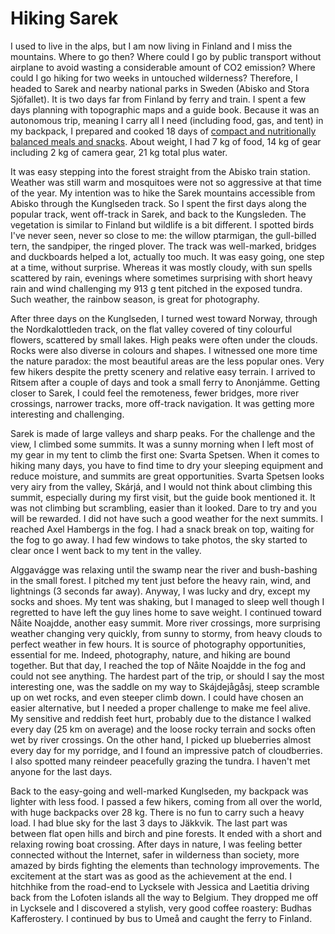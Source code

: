 # Hiking Sarek

I used to live in the alps, but I am now living in Finland and I miss the mountains. Where to go then? Where could I go by public transport without airplane to avoid wasting a considerable amount of CO2 emission? Where could I go hiking for two weeks in untouched wilderness? Therefore, I headed to Sarek and nearby national parks in Sweden (Abisko and Stora Sjöfallet). It is two days far from Finland by ferry and train. I spent a few days planning with topographic maps and a guide book. Because it was an autonomous trip, meaning I carry all I need (including food, gas, and tent) in my backpack, I prepared and cooked 18 days of [compact and nutritionally balanced meals and snacks](https://blog.explorewilder.com/backcountry-cooking.html). About weight, I had 7 kg of food, 14 kg of gear including 2 kg of camera gear, 21 kg total plus water.

It was easy stepping into the forest straight from the Abisko train station. Weather was still warm and mosquitoes were not so aggressive at that time of the year. My intention was to hike the Sarek mountains accessible from Abisko through the Kunglseden track. So I spent the first days along the popular track, went off-track in Sarek, and back to the Kungsleden. The vegetation is similar to Finland but wildlife is a bit different. I spotted birds I've never seen, never so close to me: the willow ptarmigan, the gull-billed tern, the sandpiper, the ringed plover. The track was well-marked, bridges and duckboards helped a lot, actually too much. It was easy going, one step at a time, without surprise. Whereas it was mostly cloudy, with sun spells scattered by rain, evenings where sometimes surprising with short heavy rain and wind challenging my 913 g tent pitched in the exposed tundra. Such weather, the rainbow season, is great for photography.

After three days on the Kunglseden, I turned west toward Norway, through the Nordkalottleden track, on the flat valley covered of tiny colourful flowers, scattered by small lakes. High peaks were often under the clouds. Rocks were also diverse in colours and shapes. I witnessed one more time the nature paradox: the most beautiful areas are the less popular ones. Very few hikers despite the pretty scenery and relative easy terrain. I arrived to Ritsem after a couple of days and took a small ferry to Anonjámme. Getting closer to Sarek, I could feel the remoteness, fewer bridges, more river crossings, narrower tracks, more off-track navigation. It was getting more interesting and challenging.

Sarek is made of large valleys and sharp peaks. For the challenge and the view, I climbed some summits. It was a sunny morning when I left most of my gear in my tent to climb the first one: Svarta Spetsen. When it comes to hiking many days, you have to find time to dry your sleeping equipment and reduce moisture, and summits are great opportunities. Svarta Spetsen looks very airy from the valley, Skárjá, and I would not think about climbing this summit, especially during my first visit, but the guide book mentioned it. It was not climbing but scrambling, easier than it looked. Dare to try and you will be rewarded. I did not have such a good weather for the next summits. I reached Axel Hambergs in the fog. I had a snack break on top, waiting for the fog to go away. I had few windows to take photos, the sky started to clear once I went back to my tent in the valley.

Alggavágge was relaxing until the swamp near the river and bush-bashing in the small forest. I pitched my tent just before the heavy rain, wind, and lightnings (3 seconds far away). Anyway, I was lucky and dry, except my socks and shoes. My tent was shaking, but I managed to sleep well though I regretted to have left the guy lines home to save weight. I continued toward Nåite Noajdde, another easy summit. More river crossings, more surprising weather changing very quickly, from sunny to stormy, from heavy clouds to perfect weather in few hours. It is source of photography opportunities, essential for me. Indeed, photography, nature, and hiking are bound together. But that day, I reached the top of Nåite Noajdde in the fog and could not see anything. The hardest part of the trip, or should I say the most interesting one, was the saddle on my way to Skájdejågåsj, steep scramble up on wet rocks, and even steeper climb down. I could have chosen an easier alternative, but I needed a proper challenge to make me feel alive. My sensitive and reddish feet hurt, probably due to the distance I walked every day (25 km on average) and the loose rocky terrain and socks often wet by river crossings. On the other hand, I picked up blueberries almost every day for my porridge, and I found an impressive patch of cloudberries. I also spotted many reindeer peacefully grazing the tundra. I haven't met anyone for the last days.

Back to the easy-going and well-marked Kunglseden, my backpack was lighter with less food. I passed a few hikers, coming from all over the world, with huge backpacks over 28 kg. There is no fun to carry such a heavy load. I had blue sky for the last 3 days to Jäkkvik. The last part was between flat open hills and birch and pine forests. It ended with a short and relaxing rowing boat crossing. After days in nature, I was feeling better connected without the Internet, safer in wilderness than society, more amazed by birds fighting the elements than technology improvements. The excitement at the start was as good as the achievement at the end. I hitchhike from the road-end to Lycksele with Jessica and Laetitia driving back from the Lofoten islands all the way to Belgium. They dropped me off in Lycksele and I discovered a stylish, very good coffee roastery: Budhas Kafferostery. I continued by bus to Umeå and caught the ferry to Finland.
